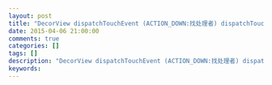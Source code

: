 ```yaml
---
layout: post
title: "DecorView dispatchTouchEvent (ACTION_DOWN:找处理者) dispatchTouchEvent:true(事件处理者)"
date: 2015-04-06 21:00:00 
comments: true
categories: []
tags: []
description: "DecorView dispatchTouchEvent (ACTION_DOWN:找处理者) dispatchTouchEvent:true(事件处理者)"
keywords: 
---
```





